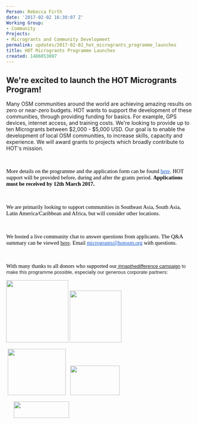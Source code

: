 ```yaml
---
Person: Rebecca Firth
date: '2017-02-02 16:30:07 Z'
Working Group:
- Community
Projects:
- Microgrants and Community Development
permalink: updates/2017-02-02_hot_microgrants_programme_launches
title: HOT Microgrants Programme Launches
created: 1486053007
---
```

<h2>We're excited to launch the HOT Microgrants Program!</h2><p>Many OSM communities around the world are achieving amazing results on zero or near-zero budgets. HOT wants to support the development of these communities, through providing funding for basics. For example, GPS devices, internet access, and training costs. We're looking to provide up to ten Microgrants between $2,000 - $5,000 USD. Our goal is to enable the development of local OSM communities, to increase skills, capacity and experience. We will award grants to projects which broadly contribute to HOT's mission.</p><p><font color="#000000" face="calibri"><span style="font-size: 14.6667px;">&nbsp;</span></font></p><p><font color="#000000" face="calibri"><span style="font-size: 14.6667px;">More details on the programme and the application form can be found&nbsp;<a style="color: #1155cc;" href="https://docs.google.com/document/d/1s9ltOxx_0jkJdQW1uqv9oXoF8cV9ryK8TH87Vv4de4M/edit" target="_blank" data-saferedirecturl="https://www.google.com/url?hl=en&amp;q=https://docs.google.com/document/d/1s9ltOxx_0jkJdQW1uqv9oXoF8cV9ryK8TH87Vv4de4M/edit&amp;source=gmail&amp;ust=1486139037051000&amp;usg=AFQjCNFqTDt-xou07OE2quCiL2wfzXoGYw">here</a>. HOT support will be provided before, during and after the grants period. <strong>Applications must be received by&nbsp;12th March 2017.&nbsp;</strong></span></font></p><p><font color="#000000" face="calibri"><span style="font-size: 14.6667px;">&nbsp;</span></font></p><p><font color="#000000" face="calibri"><span style="font-size: 14.6667px;">We are primarily looking to support communities in Southeast Asia, South Asia, Latin America/Caribbean and Africa, but will consider other locations.</span></font></p><p><font color="#000000" face="calibri"><span style="font-size: 14.6667px;">&nbsp;</span></font></p><p><font color="#000000" face="calibri"><span style="font-size: 14.6667px;">We hosted a live community chat to answer questions from applicants. The Q&amp;A summary can be viewed <a href="https://hotosm.org/updates/2017-02-21_2017_microgrants_programme_in_full_swing_read_our_qa_summary" target="_blank">here</a>. Email&nbsp;<a style="color: #1155cc;" href="mailto:microgrants@hotosm.org" target="_blank">microgrants@hotosm.org</a>&nbsp;with questions.&nbsp;<br></span></font></p><p>&nbsp;</p><p><font color="#000000" face="calibri"><span style="font-size: 14.6667px;">With many thanks to all donors who supported our<a href="https://hotosm.org/donate" target="_blank">&nbsp;</a></span></font><span style="color: #222222; font-family: arial, sans-serif; font-size: small; font-style: normal; font-variant-ligatures: normal; font-variant-caps: normal; font-weight: 100;"><a href="https://hotosm.org/donate" target="_blank">#mapthedifference campaign</a> to make this programme possible, especially our generous corporate partners:</span></p><p><img class="image-medium" src="/sites/default/files/styles/medium/public/Mapbox%20logo.jpeg?itok=Krt7JD6d" alt="" width="167" height="167">&nbsp;<img class="image-medium" src="/sites/default/files/styles/medium/public/DG%20logo.png?itok=I7UhH4O5" alt="" width="139" height="139">&nbsp;</p><p>&nbsp;<img class="image-medium" src="/sites/default/files/styles/medium/public/Opencage%20logo.png?itok=MRBOBFG9" alt="" width="156" height="124">&nbsp; &nbsp;<img class="image-medium" src="/sites/default/files/styles/medium/public/British%20Club%20logo.jpg?itok=yZqX-p_s" alt="" width="133" height="79">&nbsp; &nbsp;&nbsp;</p><p>&nbsp; &nbsp; &nbsp;<img class="image-medium" src="/sites/default/files/styles/medium/public/Azavea%20logo.png?itok=bfA224rV" alt="" width="149" height="44"></p><p>&nbsp;</p>
